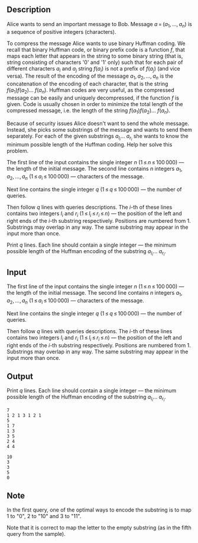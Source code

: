 ## Description

<div><p>Alice wants to send an important message to Bob. Message <span class="tex-span"><i>a</i> = (<i>a</i><sub class="lower-index">1</sub>, ..., <i>a</i><sub class="lower-index"><i>n</i></sub>)</span> is a sequence of positive integers (<span class="tex-font-style-it">characters</span>).</p><p>To compress the message Alice wants to use binary Huffman coding. We recall that <span class="tex-font-style-it">binary Huffman code</span>, or <span class="tex-font-style-it">binary prefix code</span> is a function <span class="tex-span"><i>f</i></span>, that maps each letter that appears in the string to some binary string (that is, string consisting of characters '<span class="tex-font-style-tt">0</span>' and '<span class="tex-font-style-tt">1</span>' only) such that for each pair of different characters <span class="tex-span"><i>a</i><sub class="lower-index"><i>i</i></sub></span> and <span class="tex-span"><i>a</i><sub class="lower-index"><i>j</i></sub></span> string <span class="tex-span"><i>f</i>(<i>a</i><sub class="lower-index"><i>i</i></sub>)</span> is not a prefix of <span class="tex-span"><i>f</i>(<i>a</i><sub class="lower-index"><i>j</i></sub>)</span> (and vice versa). The result of the encoding of the message <span class="tex-span"><i>a</i><sub class="lower-index">1</sub>, <i>a</i><sub class="lower-index">2</sub>, ..., <i>a</i><sub class="lower-index"><i>n</i></sub></span> is the concatenation of the encoding of each character, that is the string <span class="tex-span"><i>f</i>(<i>a</i><sub class="lower-index">1</sub>)<i>f</i>(<i>a</i><sub class="lower-index">2</sub>)... <i>f</i>(<i>a</i><sub class="lower-index"><i>n</i></sub>)</span>. Huffman codes are very useful, as the compressed message can be easily and uniquely decompressed, if the function <span class="tex-span"><i>f</i></span> is given. Code is usually chosen in order to minimize the total length of the compressed message, i.e. the length of the string <span class="tex-span"><i>f</i>(<i>a</i><sub class="lower-index">1</sub>)<i>f</i>(<i>a</i><sub class="lower-index">2</sub>)... <i>f</i>(<i>a</i><sub class="lower-index"><i>n</i></sub>)</span>.</p><p>Because of security issues Alice doesn't want to send the whole message. Instead, she picks some substrings of the message and wants to send them separately. For each of the given substrings <span class="tex-span"><i>a</i><sub class="lower-index"><i>l</i><sub class="lower-index"><i>i</i></sub></sub>... <i>a</i><sub class="lower-index"><i>r</i><sub class="lower-index"><i>i</i></sub></sub></span> she wants to know the minimum possible length of the Huffman coding. Help her solve this problem.</p></div><div class="input-specification"><p>The first line of the input contains the single integer <span class="tex-span"><i>n</i></span> (<span class="tex-span">1 ≤ <i>n</i> ≤ 100 000</span>)&nbsp;— the length of the initial message. The second line contains <span class="tex-span"><i>n</i></span> integers <span class="tex-span"><i>a</i><sub class="lower-index">1</sub>, <i>a</i><sub class="lower-index">2</sub>, ..., <i>a</i><sub class="lower-index"><i>n</i></sub></span> (<span class="tex-span">1 ≤ <i>a</i><sub class="lower-index"><i>i</i></sub> ≤ 100 000</span>)&nbsp;— characters of the message.</p><p>Next line contains the single integer <span class="tex-span"><i>q</i></span> (<span class="tex-span">1 ≤ <i>q</i> ≤ 100 000</span>)&nbsp;— the number of queries.</p><p>Then follow <span class="tex-span"><i>q</i></span> lines with queries descriptions. The <span class="tex-span"><i>i</i></span>-th of these lines contains two integers <span class="tex-span"><i>l</i><sub class="lower-index"><i>i</i></sub></span> and <span class="tex-span"><i>r</i><sub class="lower-index"><i>i</i></sub></span> (<span class="tex-span">1 ≤ <i>l</i><sub class="lower-index"><i>i</i></sub> ≤ <i>r</i><sub class="lower-index"><i>i</i></sub> ≤ <i>n</i></span>)&nbsp;— the position of the left and right ends of the <span class="tex-span"><i>i</i></span>-th substring respectively. Positions are numbered from <span class="tex-span">1</span>. Substrings may overlap in any way. The same substring may appear in the input more than once.</p></div><div class="output-specification"><p>Print <span class="tex-span"><i>q</i></span> lines. Each line should contain a single integer&nbsp;— the minimum possible length of the Huffman encoding of the substring <span class="tex-span"><i>a</i><sub class="lower-index"><i>l</i><sub class="lower-index"><i>i</i></sub></sub>... <i>a</i><sub class="lower-index"><i>r</i><sub class="lower-index"><i>i</i></sub></sub></span>.</p></div>

## Input

<p>The first line of the input contains the single integer <span class="tex-span"><i>n</i></span> (<span class="tex-span">1 ≤ <i>n</i> ≤ 100 000</span>)&nbsp;— the length of the initial message. The second line contains <span class="tex-span"><i>n</i></span> integers <span class="tex-span"><i>a</i><sub class="lower-index">1</sub>, <i>a</i><sub class="lower-index">2</sub>, ..., <i>a</i><sub class="lower-index"><i>n</i></sub></span> (<span class="tex-span">1 ≤ <i>a</i><sub class="lower-index"><i>i</i></sub> ≤ 100 000</span>)&nbsp;— characters of the message.</p><p>Next line contains the single integer <span class="tex-span"><i>q</i></span> (<span class="tex-span">1 ≤ <i>q</i> ≤ 100 000</span>)&nbsp;— the number of queries.</p><p>Then follow <span class="tex-span"><i>q</i></span> lines with queries descriptions. The <span class="tex-span"><i>i</i></span>-th of these lines contains two integers <span class="tex-span"><i>l</i><sub class="lower-index"><i>i</i></sub></span> and <span class="tex-span"><i>r</i><sub class="lower-index"><i>i</i></sub></span> (<span class="tex-span">1 ≤ <i>l</i><sub class="lower-index"><i>i</i></sub> ≤ <i>r</i><sub class="lower-index"><i>i</i></sub> ≤ <i>n</i></span>)&nbsp;— the position of the left and right ends of the <span class="tex-span"><i>i</i></span>-th substring respectively. Positions are numbered from <span class="tex-span">1</span>. Substrings may overlap in any way. The same substring may appear in the input more than once.</p>

## Output

<p>Print <span class="tex-span"><i>q</i></span> lines. Each line should contain a single integer&nbsp;— the minimum possible length of the Huffman encoding of the substring <span class="tex-span"><i>a</i><sub class="lower-index"><i>l</i><sub class="lower-index"><i>i</i></sub></sub>... <i>a</i><sub class="lower-index"><i>r</i><sub class="lower-index"><i>i</i></sub></sub></span>.</p>





```input1
7
1 2 1 3 1 2 1
5
1 7
1 3
3 5
2 4
4 4

```




```output1
10
3
3
5
0

```



## Note

<p>In the first query, one of the optimal ways to encode the substring is to map <span class="tex-span">1</span> to "<span class="tex-font-style-tt">0</span>", <span class="tex-span">2</span> to "<span class="tex-font-style-tt">10</span>" and <span class="tex-span">3</span> to "<span class="tex-font-style-tt">11</span>".</p><p>Note that it is correct to map the letter to the empty substring (as in the fifth query from the sample).</p>
